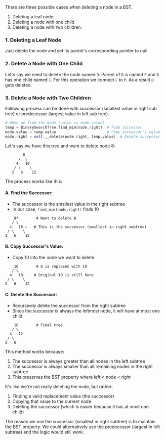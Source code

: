 There are three possible cases when deleting a node in a BST.

1. Deleting a leaf node.
2. Deleting a node with one child.
3. Deleting a node with two children.

### 1. Deleting a Leaf Node

Just delete the node and set its parent's corresponding pointer to null.

### 2. Delete a Node with One Child

Let's say we need to delete the node named `D`. Parent of `D` is named `P` and `D` has one child named `C`. For this operation we connect `C` to `P`. As a result `D` gets deleted.

### 3. Delete a Node with Two Children

Following process can be done with successor (smallest value in right sub tree) or predecessor (largest value in left sub tree).

```python
# When we find the node (value == node.value)
temp = BinarySearchTree.find_min(node.right)  # Find successor
node.value = temp.value                       # Copy successor's value
node.right = self.__delete(node.right, temp.value)  # Delete successor
```

Let's say we have this tree and want to delete node 8:

```
        8
      /  \
     4   10
    / \    \
   2   6    12
```

The process works like this:

#### A. Find the Successor:

- The successor is the smallest value in the right subtree
- In our case, `find_min(node.right)` finds 10

```
    8*        # Want to delete 8
   / \
  4   10 ←   # This is the successor (smallest in right subtree)
 / \    \
2   6    12
```

#### B. Copy Successor's Value:

- Copy 10 into the node we want to delete

```
    10        # 8 is replaced with 10
   / \
  4   10     # Original 10 is still here
 / \    \
2   6    12
```

#### C. Delete the Successor:

- Recursively delete the successor from the right subtree
- Since the successor is always the leftmost node, it will have at most one child

```
    10        # Final tree
   / \
  4   12
 / \
2   6
```

This method works because:

1. The successor is always greater than all nodes in the left subtree
2. The successor is always smaller than all remaining nodes in the right subtree
3. This preserves the BST property where left < node < right

It's like we're not really deleting the node, but rather:

1. Finding a valid replacement value (the successor)
2. Copying that value to the current node
3. Deleting the successor (which is easier because it has at most one child)

The reason we use the successor (smallest in right subtree) is to maintain the BST property. We could alternatively use the predecessor (largest in left subtree) and the logic would still work.

